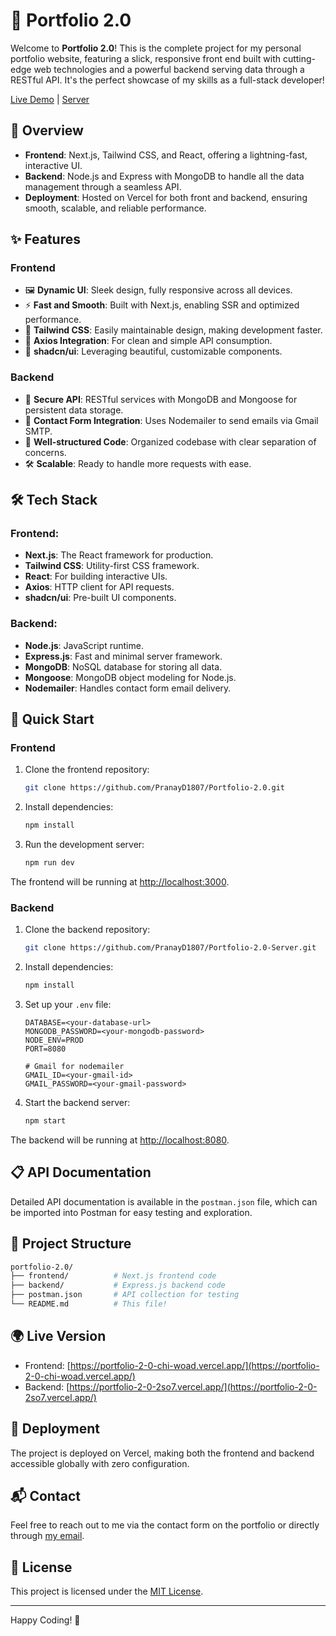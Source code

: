 # 🚀 Portfolio 2.0

Welcome to **Portfolio 2.0**! This is the complete project for my personal portfolio website, featuring a slick, responsive front end built with cutting-edge web technologies and a powerful backend serving data through a RESTful API. It's the perfect showcase of my skills as a full-stack developer!

[Live Demo](https://portfolio-2-0-chi-woad.vercel.app/) | [Server](https://portfolio-2-0-2so7.vercel.app/)

## 🌟 Overview

- **Frontend**: Next.js, Tailwind CSS, and React, offering a lightning-fast, interactive UI.
- **Backend**: Node.js and Express with MongoDB to handle all the data management through a seamless API.
- **Deployment**: Hosted on Vercel for both front and backend, ensuring smooth, scalable, and reliable performance.

## ✨ Features

### Frontend

- 🖼 **Dynamic UI**: Sleek design, fully responsive across all devices.
- ⚡ **Fast and Smooth**: Built with Next.js, enabling SSR and optimized performance.
- 🌈 **Tailwind CSS**: Easily maintainable design, making development faster.
- 🔄 **Axios Integration**: For clean and simple API consumption.
- 🎨 **shadcn/ui**: Leveraging beautiful, customizable components.

### Backend

- 🔐 **Secure API**: RESTful services with MongoDB and Mongoose for persistent data storage.
- 📧 **Contact Form Integration**: Uses Nodemailer to send emails via Gmail SMTP.
- 📁 **Well-structured Code**: Organized codebase with clear separation of concerns.
- 🛠️ **Scalable**: Ready to handle more requests with ease.

## 🛠️ Tech Stack

### Frontend:

- **Next.js**: The React framework for production.
- **Tailwind CSS**: Utility-first CSS framework.
- **React**: For building interactive UIs.
- **Axios**: HTTP client for API requests.
- **shadcn/ui**: Pre-built UI components.

### Backend:

- **Node.js**: JavaScript runtime.
- **Express.js**: Fast and minimal server framework.
- **MongoDB**: NoSQL database for storing all data.
- **Mongoose**: MongoDB object modeling for Node.js.
- **Nodemailer**: Handles contact form email delivery.

## 🚀 Quick Start

### Frontend

1. Clone the frontend repository:
   ```bash
   git clone https://github.com/PranayD1807/Portfolio-2.0.git
   ```
2. Install dependencies:
   ```bash
   npm install
   ```
3. Run the development server:
   ```bash
   npm run dev
   ```

The frontend will be running at [http://localhost:3000](http://localhost:3000).

### Backend

1. Clone the backend repository:
   ```bash
   git clone https://github.com/PranayD1807/Portfolio-2.0-Server.git
   ```
2. Install dependencies:
   ```bash
   npm install
   ```
3. Set up your `.env` file:

   ```env
   DATABASE=<your-database-url>
   MONGODB_PASSWORD=<your-mongodb-password>
   NODE_ENV=PROD
   PORT=8080

   # Gmail for nodemailer
   GMAIL_ID=<your-gmail-id>
   GMAIL_PASSWORD=<your-gmail-password>
   ```

4. Start the backend server:
   ```bash
   npm start
   ```

The backend will be running at [http://localhost:8080](http://localhost:8080).

## 📋 API Documentation

Detailed API documentation is available in the `postman.json` file, which can be imported into Postman for easy testing and exploration.

## 📂 Project Structure

```bash
portfolio-2.0/
├── frontend/          # Next.js frontend code
├── backend/           # Express.js backend code
├── postman.json       # API collection for testing
└── README.md          # This file!
```

## 🌍 Live Version

- Frontend: [https://portfolio-2-0-chi-woad.vercel.app/](https://portfolio-2-0-chi-woad.vercel.app/)
- Backend: [https://portfolio-2-0-2so7.vercel.app/](https://portfolio-2-0-2so7.vercel.app/)

## 🚀 Deployment

The project is deployed on Vercel, making both the frontend and backend accessible globally with zero configuration.

## 📬 Contact

Feel free to reach out to me via the contact form on the portfolio or directly through [my email](mailto:pranaydhongade1234@gmail.com).

## 📄 License

This project is licensed under the [MIT License](./LICENSE).

---

Happy Coding! 🎉
